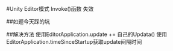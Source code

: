 #Unity Editor模式 Invoke()函数 失效

##如题今天踩的坑

##解决方法
使用EditorApplication.update += 自己的Updata()
使用EditorApplication.timeSinceStartup获取update间隔时间